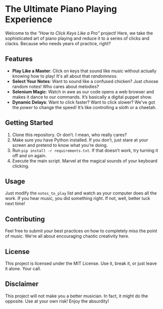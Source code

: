 # The Ultimate Piano Playing Experience

Welcome to the *"How to Click Keys Like a Pro"* project! Here, we take the sophisticated art of piano playing and reduce it to a series of clicks and clacks. Because who needs years of practice, right?

## Features

- **Play Like a Master**: Click on keys that sound like music without actually knowing how to play! It's all about that *randomness*.
- **Select Your Notes**: Want to sound like a confused chicken? Just choose random notes! Who cares about melodies?
- **Selenium Magic**: Watch in awe as our code opens a web browser and makes it dance to our commands. It’s basically a digital puppet show.
- **Dynamic Delays**: Want to click faster? Want to click slower? We've got the *power* to change the speed! It’s like controlling a sloth or a cheetah.

## Getting Started

1. Clone this repository. Or don’t. I mean, who really cares?
2. Make sure you have Python installed. If you don’t, just stare at your screen and pretend to know what you’re doing.
3. Run `pip install -r requirements.txt`. If that doesn’t work, try turning it off and on again.
4. Execute the main script. Marvel at the magical sounds of your keyboard clicking.

## Usage

Just modify the `notes_to_play` list and watch as your computer does all the work. If you hear music, you did something right. If not, well, better luck next time!

## Contributing

Feel free to submit *your* best practices on how to completely miss the point of music. We're all about encouraging chaotic creativity here.

## License

This project is licensed under the MIT License. Use it, break it, or just leave it alone. Your call.

## Disclaimer

This project will not make you a better musician. In fact, it might do the opposite. Use at your own risk! Enjoy the absurdity!
